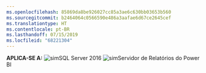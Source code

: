 ```yaml
---
ms.openlocfilehash: 85869da8be926027cc85a3ae6c630bb03653b560
ms.sourcegitcommit: b2464064c0566590e486a3aafae6d67ce2645cef
ms.translationtype: HT
ms.contentlocale: pt-BR
ms.lasthandoff: 07/15/2019
ms.locfileid: "68221304"
---
```

**APLICA-SE A:** ![sim](media/yes.png)SQL Server 2016 ![sim](media/yes.png)Servidor de Relatórios do Power BI